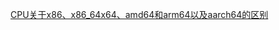 [CPU关于x86、x86_64x64、amd64和arm64以及aarch64的区别](https://blog.csdn.net/weixin_44666439/article/details/127226943)

